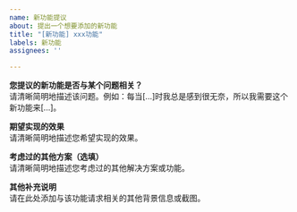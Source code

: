 ```yaml
---
name: 新功能提议
about: 提出一个想要添加的新功能
title: "[新功能] xxx功能"
labels: 新功能
assignees: ''

---
```


**您提议的新功能是否与某个问题相关？**  
请清晰简明地描述该问题。例如：每当[...]时我总是感到很无奈，所以我需要这个新功能来[...]。

**期望实现的效果**  
请清晰简明地描述您希望实现的效果。

**考虑过的其他方案（选填）**  
请清晰简明地描述您考虑过的其他解决方案或功能。

**其他补充说明**  
请在此处添加与该功能请求相关的其他背景信息或截图。
